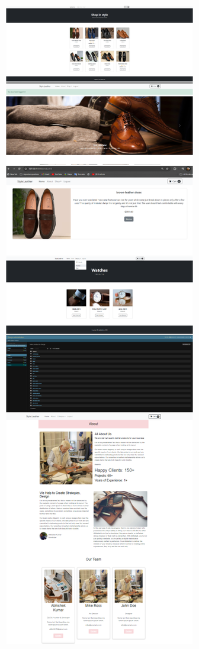 <img src="assets/Screenshot 2024-06-07 201342.png" > <img src="assets/Screenshot 2024-06-08 030726.png"> <img src="assets/Screenshot 2024-06-08 184405.png">
<img src="assets/Screenshot 2024-06-08 192417.png"> <img src="assets/Screenshot 2024-06-10 .png"><img src="assets/Screenshot 2024-06-10 012314.png">
